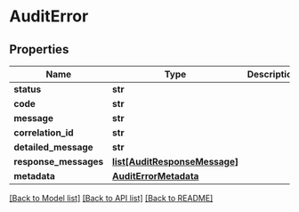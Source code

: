 # AuditError

## Properties
Name | Type | Description | Notes
------------ | ------------- | ------------- | -------------
**status** | **str** |  | [optional] 
**code** | **str** |  | [optional] 
**message** | **str** |  | [optional] 
**correlation_id** | **str** |  | [optional] 
**detailed_message** | **str** |  | [optional] 
**response_messages** | [**list[AuditResponseMessage]**](AuditResponseMessage.md) |  | [optional] 
**metadata** | [**AuditErrorMetadata**](AuditErrorMetadata.md) |  | [optional] 

[[Back to Model list]](../README.md#documentation-for-models) [[Back to API list]](../README.md#documentation-for-api-endpoints) [[Back to README]](../README.md)

